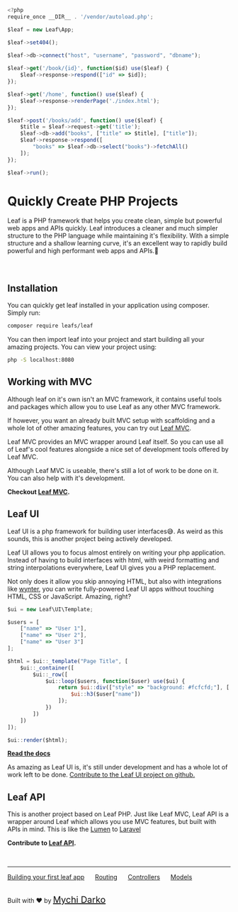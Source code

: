 ```js
<?php
require_once __DIR__ . '/vendor/autoload.php';

$leaf = new Leaf\App;

$leaf->set404();

$leaf->db->connect("host", "username", "password", "dbname");
					
$leaf->get('/book/{id}', function($id) use($leaf) {
	$leaf->response->respond(["id" => $id]);
});

$leaf->get('/home', function() use($leaf) {
	$leaf->response->renderPage('./index.html');
});

$leaf->post('/books/add', function() use($leaf) {
	$title = $leaf->request->get('title');
	$leaf->db->add("books", ["title" => $title], ["title"]);
	$leaf->response->respond([
		"books" => $leaf->db->select("books")->fetchAll()
	]);
});

$leaf->run();
```

# Quickly Create PHP Projects

Leaf is a PHP framework that helps you create clean, simple but powerful web apps and APIs quickly. Leaf introduces a cleaner and much simpler structure to the PHP language while maintaining it's flexibility. With a simple structure and a shallow learning curve, it's an excellent way to rapidly build powerful and high performant web apps and APIs.💪
<br>
<br>
<br>

## Installation

You can quickly get leaf installed in your application using composer. Simply run:

```bash
composer require leafs/leaf
```

You can then import leaf into your project and start building all your amazing projects. You can view your project using:

```bash
php -S localhost:8080
```

## Working with MVC

Although leaf on it's own isn't an MVC framework, it contains useful tools and packages which allow you to use Leaf as any other MVC framework.

If however, you want an already built MVC setup with scaffolding and a whole lot of other amazing features, you can try out [Leaf MVC](//leafmvc.netlify.app).

Leaf MVC provides an MVC wrapper around Leaf itself. So you can use all of Leaf's cool features alongside a nice set of development tools offered by Leaf MVC.

Although Leaf MVC is useable, there's still a lot of work to be done on it. You can also help with it's development.

**Checkout [Leaf MVC](//leafmvc.netlify.app).**

## Leaf UI

Leaf UI is a php framework for building user interfaces😅. As weird as this sounds, this is another project being actively developed.

Leaf UI allows you to focus almost entirely on writing your php application. Instead of having to build interfaces with html, with weird formatting and string interpolations everywhere, Leaf UI gives you a PHP replacement.

Not only does it allow you skip annoying HTML, but also with integrations like [wynter](https://github.com/leafsphp/leaf-ui/tree/wynter), you can write fully-powered Leaf UI apps without touching HTML, CSS or JavaScript. Amazing, right?

```js
$ui = new Leaf\UI\Template;

$users = [
	["name" => "User 1"],
	["name" => "User 2"],
	["name" => "User 3"]
];

$html = $ui::_template("Page Title", [
	$ui::_container([
		$ui::_row([
			$ui::loop($users, function($user) use($ui) {
				return $ui::div(["style" => "background: #fcfcfd;"], [
					$ui::h3($user["name"])
				]);
			})
		])
	])
]);

$ui::render($html);
```

**[Read the docs](ui/)**

As amazing as Leaf UI is, it's still under development and has a whole lot of work left to be done. [Contribute to the Leaf UI project on github.](https://github.com/leafsphp/leaf-ui)

## Leaf API

This is another project based on Leaf PHP. Just like Leaf MVC, Leaf API is a wrapper around Leaf which allows you use MVC features, but built with APIs in mind. This is like the [Lumen](https://lumen.laravel.com/) to [Laravel](https://laravel.com/)

**Contribute to [Leaf API](https://github.com/leafsphp/leafAPI).**

<br>
<hr>

<a href="#/2.0/intro/first" style="margin-right: 10px;">Building your first leaf app</a>
<a href="#/2.0/routing/" style="margin: 0px 10px;">Routing</a>
<a href="#/2.0/core/controller" style="margin: 0px 10px;">Controllers</a>
<a href="#/2.0/core/model" style="margin: 0px 10px;">Models</a>

<br>
Built with ❤ by <a href="https://mychi.netlify.com" style="font-size: 20px; color: #111;" target="_blank">Mychi Darko</a>